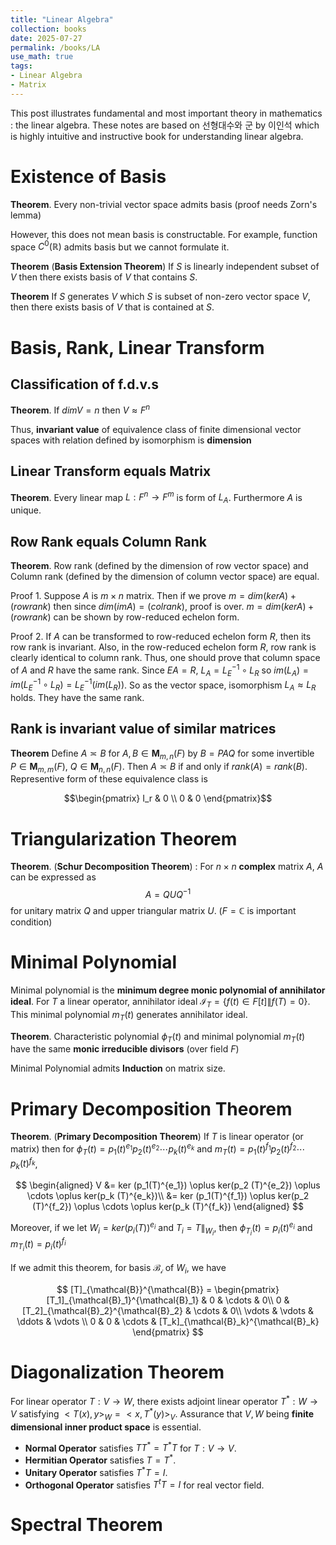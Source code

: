 ```yaml
---
title: "Linear Algebra"
collection: books
date: 2025-07-27
permalink: /books/LA
use_math: true
tags:
- Linear Algebra
- Matrix
---
```


This post illustrates fundamental and most important theory in mathematics : the linear algebra. These notes are based on 선형대수와 군 by 이인석 which is highly intuitive and instructive book for understanding linear algebra.

# Existence of Basis

__Theorem__. Every non-trivial vector space admits basis (proof needs Zorn's lemma)

However, this does not mean basis is constructable. For example, function space $C^0 (\mathbb{R})$ admits basis but we cannot formulate it.

__Theorem__ (__Basis Extension Theorem__) If $S$ is linearly independent subset of $V$ then there exists basis of $V$ that contains $S$.

__Theorem__ If $S$ generates $V$ which $S$ is subset of non-zero vector space $V$, then there exists basis of $V$ that is contained at $S$.

# Basis, Rank, Linear Transform

## Classification of f.d.v.s

__Theorem__. If $dim V = n$ then $V \approx F^n$

Thus, __invariant value__ of equivalence class of finite dimensional vector spaces with relation defined by isomorphism is __dimension__

## Linear Transform equals Matrix

__Theorem__. Every linear map $L : F^n \rightarrow F^m$ is form of $L_A$. Furthermore $A$ is unique.

## Row Rank equals Column Rank

__Theorem__. Row rank (defined by the dimension of row vector space) and Column rank (defined by the dimension of column vector space) are equal.

Proof 1. Suppose $A$ is $m \times n$ matrix. Then if we prove $m = dim (ker A) + (rowrank)$ then since $dim (im A) = (colrank)$, proof is over. $m = dim (ker A) + (rowrank)$ can be shown by row-reduced echelon form.

Proof 2. If $A$ can be transformed to row-reduced echelon form $R$, then its row rank is invariant. Also, in the row-reduced echelon form $R$, row rank is clearly identical to column rank. Thus, one should prove that column space of $A$ and $R$ have the same rank. Since $EA = R$, $L_A = L_{E}^{-1}\circ L_R$ so $im (L_A) = im(L_E^{-1} \circ L_R) = L_E^{-1} (im (L_R))$. So as the vector space, isomorphism $L_A \approx L_R$ holds. They have the same rank.

## Rank is invariant value of similar matrices

__Theorem__ Define $A \asymp B$ for $A,B \in \mathbf{M}_{m,n}(F)$ by $B = PAQ$ for some invertible $P \in \mathbf{M}_{m,m}(F)$, $Q \in \mathbf{M}_{n,n}(F)$. Then $A \asymp B$ if and only if $rank(A) = rank(B)$. Representive form of these equivalence class is 

$$\begin{pmatrix}
I_r & 0 \\
0 & 0
\end{pmatrix}$$

# Triangularization Theorem 

__Theorem__. (__Schur Decomposition Theorem__) : For $n \times n$ __complex__ matrix $A$, $A$ can be expressed as
$$ A = QUQ^{-1}$$
for unitary matrix $Q$ and upper triangular matrix $U$. ($F = \mathbb{C}$ is important condition)


# Minimal Polynomial

Minimal polynomial is the __minimum degree monic polynomial of annihilator ideal__. For $T$ a linear operator, annihilator ideal $\mathcal{I}_T = \{f(t) \in F[t] \| f(T) = 0 \}$. This minimal polynomial $m_T (t)$ generates annihilator ideal.

__Theorem__. Characteristic polynomial $\phi_T (t)$ and minimal polynomial $m_T (t)$ have the same __monic irreducible divisors__ (over field $F$)

Minimal Polynomial admits __Induction__ on matrix size. 

# Primary Decomposition Theorem

__Theorem__. (__Primary Decomposition Theorem__) If $T$ is linear operator (or matrix) then for $\phi_T(t) = p_1(t)^{e_1} p_2(t)^{e_2} \cdots p_k (t)^{e_k}$ and $m_T(t) = p_1(t)^{f_1} p_2(t)^{f_2} \cdots p_k(t)^{f_k}$,

$$
\begin{aligned}
V &= ker (p_1(T)^{e_1}) \oplus ker(p_2 (T)^{e_2}) \oplus \cdots \oplus ker(p_k (T)^{e_k})\\
    &= ker (p_1(T)^{f_1}) \oplus ker(p_2 (T)^{f_2}) \oplus \cdots \oplus ker(p_k (T)^{f_k})
\end{aligned}    
$$

Moreover, if we let $W_i = ker(p_i(T))^{e_i}$ and $T_i = T \|_{W_i}$, then $\phi_{T_i} (t) = p_i (t)^{e_i}$ and $m_{T_i}(t) = p_i (t)^{f_i}$

If we admit this theorem, for basis $\mathcal{B_i}$ of $W_i$, we have

$$
[T]_{\mathcal{B}}^{\mathcal{B}} =
\begin{pmatrix}
[T_1]_{\mathcal{B}_1}^{\mathcal{B}_1} & 0 & \cdots & 0\\
0 & [T_2]_{\mathcal{B}_2}^{\mathcal{B}_2} & \cdots & 0\\
\vdots & \vdots & \ddots & \vdots \\
0 & 0 & \cdots & [T_k]_{\mathcal{B}_k}^{\mathcal{B}_k}
\end{pmatrix}
$$


# Diagonalization Theorem

For linear operator $T : V \rightarrow W$, there exists adjoint linear operator $T^* : W \rightarrow V$ satisfying $<T(x), y>_W = <x, T^* (y)>_V$. Assurance that $V, W$ being __finite dimensional inner product space__ is essential.

- __Normal Operator__ satisfies $T T^* = T^* T$ for $T : V \rightarrow V$.
-  __Hermitian Operator__ satisfies $T = T^*$.
-  __Unitary Operator__ satisfies $T^* T = I$.
-  __Orthogonal Operator__ satisfies $T^t T = I$ for real vector field.

# Spectral Theorem